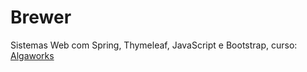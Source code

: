 # Brewer
  Sistemas Web com Spring, Thymeleaf, JavaScript e Bootstrap, curso: [Algaworks](http://www.algaworks.com)
